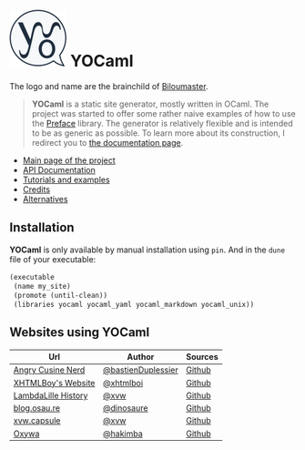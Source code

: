 # ![logo](misc/logo.png) YOCaml

The logo and name are the brainchild of [Biloumaster](https://github.com/BilouMaster).

> **YOCaml** is a static site generator, mostly written in OCaml. The project
> was started to offer some rather naive examples of how to use the
> [Preface](https://github.com/xvw/preface/) library. The generator is
> relatively flexible and is intended to be as generic as possible. To learn
> more about its construction, I redirect you to [the documentation
> page](https://yocaml.github.io/doc/yocaml/index.html).

- [Main page of the project](https://yocaml.github.io/doc/yocaml/index.html)
- [API Documentation](https://yocaml.github.io/doc/yocaml/Yocaml/index.html)
- [Tutorials and examples](https://yocaml.github.io/doc/yocaml/index.html#tutorial)
- [Credits](https://yocaml.github.io/doc/yocaml/index.html#credits)
- [Alternatives](https://yocaml.github.io/doc/yocaml/index.html#alternatives)

## Installation

**YOCaml** is only available by manual installation using `pin`.
And in the `dune` file of your executable:

```common-lisp
(executable
 (name my_site)
 (promote (until-clean))
 (libraries yocaml yocaml_yaml yocaml_markdown yocaml_unix))
```

## Websites using YOCaml

| Url                                                                          | Author                                                     | Sources                                                           |
|------------------------------------------------------------------------------|------------------------------------------------------------|-------------------------------------------------------------------|
| [Angry Cusine Nerd](https://bastienduplessier.github.io/angry_cuisine_nerd/) | [@bastienDuplessier](https://github.com/BastienDuplessier) | [Github](https://github.com/BastienDuplessier/angry_cuisine_nerd) |
| [XHTMLBoy's Website](https://xhtmlboi.github.io/)                            | [@xhtmlboi](https://github.com/xhtmlboi)                   | [Github](https://github.com/xhtmlboi/blogger)                     |
| [LambdaLille History](https://github.com/lambdalille/talks)                  | [@xvw](https://github.com/xvw)                             | [Github](https://github.com/lambdalille/history)                  |
| [blog.osau.re](https://blog.osau.re)                                         | [@dinosaure](https://github.com/dinosaure)                 | [Github](https://github.com/dinosaure/blogger)                    |
| [xvw.capsule](https://xvw.github.io/capsule/)                                | [@xvw](https://github.com/xvw)                             | [Github](https://github.com/xvw/capsule)                          |
| [Oxywa](https://hakimba.github.io/oxywa/)                                | [@hakimba](https://github.com/Hakimba)                             | [Github](https://github.com/Hakimba/oxywa)                          |
